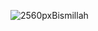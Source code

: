 
![2560pxBismillah](https://upload.wikimedia.org/wikipedia/commons/thumb/a/a7/Bismillah_Calligraphy19.svg/2560px-Bismillah_Calligraphy19.svg.png)




<!--
**YousefEZ/YousefEZ** is a ✨ _special_ ✨ repository because its `README.md` (this file) appears on your GitHub profile.

Here are some ideas to get you started:

- 🔭 I’m currently working on ...
- 🌱 I’m currently learning ...
- 👯 I’m looking to collaborate on ...
- 🤔 I’m looking for help with ...
- 💬 Ask me about ...
- 📫 How to reach me: ...
- 😄 Pronouns: ...
- ⚡ Fun fact: ...
-->
